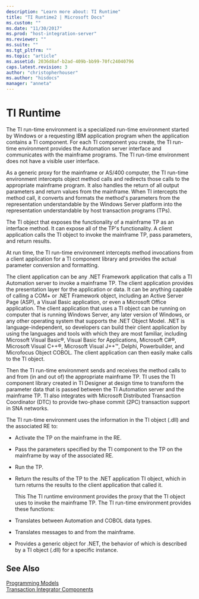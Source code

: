 ```yaml
---
description: "Learn more about: TI Runtime"
title: "TI Runtime2 | Microsoft Docs"
ms.custom: ""
ms.date: "11/30/2017"
ms.prod: "host-integration-server"
ms.reviewer: ""
ms.suite: ""
ms.tgt_pltfrm: ""
ms.topic: "article"
ms.assetid: 2036d8af-b2ad-409b-bb99-70fc24040796
caps.latest.revision: 3
author: "christopherhouser"
ms.author: "hisdocs"
manager: "anneta"
---
```

# TI Runtime
The TI run-time environment is a specialized run-time environment started by Windows or a requesting IBM application program when the application contains a TI component. For each TI component you create, the TI run-time environment provides the Automation server interface and communicates with the mainframe programs. The TI run-time environment does not have a visible user interface.  
  
 As a generic proxy for the mainframe or AS/400 computer, the TI run-time environment intercepts object method calls and redirects those calls to the appropriate mainframe program. It also handles the return of all output parameters and return values from the mainframe. When TI intercepts the method call, it converts and formats the method's parameters from the representation understandable by the Windows Server platform into the representation understandable by host transaction programs (TPs).  
  
 The TI object that exposes the functionality of a mainframe TP as an interface method. It can expose all of the TP's functionality. A client application calls the TI object to invoke the mainframe TP, pass parameters, and return results.  
  
 At run time, the TI run-time environment intercepts method invocations from a client application for a TI component library and provides the actual parameter conversion and formatting.  
  
 The client application can be any .NET Framework application that calls a TI Automation server to invoke a mainframe TP. The client application provides the presentation layer for the application or data. It can be anything capable of calling a COM+ or .NET Framework object, including an Active Server Page (ASP), a Visual Basic application, or even a Microsoft Office application. The client application that uses a TI object can be running on computer that is running Windows Server, any later version of Windows, or any other operating system that supports the .NET Object Model. .NET is language-independent, so developers can build their client application by using the languages and tools with which they are most familiar, including Microsoft Visual Basic®, Visual Basic for Applications, Microsoft C#®, Microsoft Visual C++®, Microsoft Visual J++™, Delphi, Powerbuilder, and Microfocus Object COBOL. The client application can then easily make calls to the TI object.  
  
 Then the TI run-time environment sends and receives the method calls to and from (in and out of) the appropriate mainframe TP. TI uses the TI component library created in TI Designer at design time to transform the parameter data that is passed between the TI Automation server and the mainframe TP. TI also integrates with Microsoft Distributed Transaction Coordinator (DTC) to provide two-phase commit (2PC) transaction support in SNA networks.  
  
 The TI run-time environment uses the information in the TI object (.dll) and the associated RE to:  
  
- Activate the TP on the mainframe in the RE.  
  
- Pass the parameters specified by the TI component to the TP on the mainframe by way of the associated RE.  
  
- Run the TP.  
  
- Return the results of the TP to the .NET application TI object, which in turn returns the results to the client application that called it.  
  
  This The TI runtime environment provides the proxy that the TI object uses to invoke the mainframe TP. The TI run-time environment provides these functions:  
  
- Translates between Automation and COBOL data types.  
  
- Translates messages to and from the mainframe.  
  
- Provides a generic object for .NET, the behavior of which is described by a TI object (.dll) for a specific instance.  
  
## See Also  
 [Programming Models](../core/programming-models2.md)   
 [Transaction Integrator Components](../core/transaction-integrator-components1.md)
